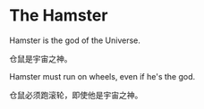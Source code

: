 # The Hamster

Hamster is the god of the Universe.

仓鼠是宇宙之神。

Hamster must run on wheels, even if he's the god.

仓鼠必须跑滚轮，即使他是宇宙之神。
